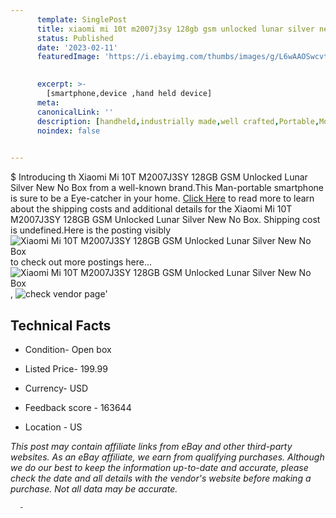 ```yaml
---
      template: SinglePost
      title: xiaomi mi 10t m2007j3sy 128gb gsm unlocked lunar silver new no box
      status: Published
      date: '2023-02-11'
      featuredImage: 'https://i.ebayimg.com/thumbs/images/g/L6wAAOSwcvtj5Boo/s-l225.jpg'
       

      excerpt: >-
        [smartphone,device ,hand held device]
      meta:
      canonicalLink: ''
      description: [handheld,industrially made,well crafted,Portable,Mobile,Compact,Convenient,Lightweight,Maneuverable,Man-portable,Miniature,Carriable,Hand-held,Light,Holdable,Transportable,Mobile device,Pocket-sized,On-the-go,Wireless,Cordless,Compact size,Convenient size, smartphone,device ,hand held device]
      noindex: false
      

---
```

$
      Introducing th Xiaomi Mi 10T M2007J3SY 128GB GSM Unlocked Lunar Silver New No Box from a well-known brand.This Man-portable smartphone is sure to be a Eye-catcher in your home. [Click Here](https://www.ebay.com/itm/385402526811?hash=item59bbc7dc5b%3Ag%3AL6wAAOSwcvtj5Boo&mkevt=1&mkcid=1&mkrid=711-53200-19255-0&campid=%253CePNCampaignId%253E&customid=%253CreferenceId%253E&toolid=10049) to read more to learn about the shipping costs and additional details for the Xiaomi Mi 10T M2007J3SY 128GB GSM Unlocked Lunar Silver New No Box. Shipping cost is undefined.Here is the posting visibly ![Xiaomi Mi 10T M2007J3SY 128GB GSM Unlocked Lunar Silver New No Box](https://i.ebayimg.com/thumbs/images/g/L6wAAOSwcvtj5Boo/s-l225.jpg) to check out more postings here... ![Xiaomi Mi 10T M2007J3SY 128GB GSM Unlocked Lunar Silver New No Box](https://i.ebayimg.com/images/g/L6wAAOSwcvtj5Boo/s-l1600.jpg), ![check vendor page](https://origin-galleryplus.ebayimg.com/ws/web/385402526811_2_0_1/225x225.jpg,https://origin-galleryplus.ebayimg.com/ws/web/385402526811_3_0_1/225x225.jpg,https://origin-galleryplus.ebayimg.com/ws/web/385402526811_4_0_1/225x225.jpg,https://origin-galleryplus.ebayimg.com/ws/web/385402526811_5_0_1/225x225.jpg,https://origin-galleryplus.ebayimg.com/ws/web/385402526811_6_0_1/225x225.jpg)'

      

 ## Technical Facts 



     
      

 - Condition- Open box 


      

 - Listed Price- 199.99 


      

 - Currency- USD 


      

 - Feedback score - 163644 


      

 - Location - US 


      
      

 *_This post may contain affiliate links from eBay and other third-party websites. As an eBay affiliate, we earn from qualifying purchases. Although we do our best to keep the information up-to-date and accurate, please check the date and all details with the vendor's website before making a purchase. Not all data may be accurate._*




      -
